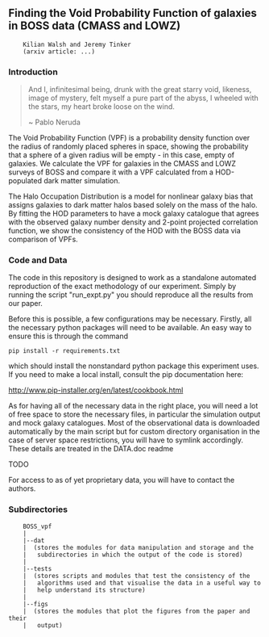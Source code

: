 Finding the Void Probability Function of galaxies in BOSS data (CMASS and LOWZ)
-------------------------------------------------------------------------------

        Kilian Walsh and Jeremy Tinker
        (arxiv article: ...)


### Introduction

> And I, infinitesimal being,
> drunk with the great starry
> void,
> likeness, image of
> mystery,
> felt myself a pure part
> of the abyss,
> I wheeled with the stars,
> my heart broke loose on the wind.
>
> ~ Pablo Neruda

The Void Probability Function (VPF) is a probability density function over the
radius of randomly placed spheres in space, showing the probability that a
sphere of a given radius will be empty - in this case, empty of galaxies. We
calculate the VPF for galaxies in the CMASS and LOWZ surveys of BOSS and
compare it with a VPF calculated from a HOD-populated dark matter simulation.

The Halo Occupation Distribution is a model for nonlinear galaxy bias that
assigns galaxies to dark matter halos based solely on the mass of the halo.
By fitting the HOD parameters to have a mock galaxy catalogue that agrees with
the observed galaxy number density and 2-point projected correlation function,
we show the consistency of the HOD with the BOSS data via comparison of VPFs.


### Code and Data

The code in this repository is designed to work as a standalone automated
reproduction of the exact methodology of our experiment. Simply by running the
script "run_expt.py" you should reproduce all the results from our paper.

Before this is possible, a few configurations may be necessary. Firstly, all
the necessary python packages will need to be available. An easy way to ensure
this is through the command

```
pip install -r requirements.txt
```

which should install the nonstandard python package this experiment uses. If
you need to make a local install, consult the pip documentation here:

http://www.pip-installer.org/en/latest/cookbook.html

As for having all of the necessary data in the right place, you will need a lot
of free space to store the necessary files, in particular the simulation output
and mock galaxy catalogues. Most of the observational data is downloaded
automatically by the main script but for custom directory organisation in the
case of server space restrictions, you will have to symlink accordingly. These
details are treated in the DATA.doc readme

TODO

For access to as of yet proprietary data, you will have to contact the authors.


### Subdirectories

        BOSS_vpf
        |
        |--dat
        |  (stores the modules for data manipulation and storage and the
        |   subdirectories in which the output of the code is stored)
        |
        |--tests
        |  (stores scripts and modules that test the consistency of the
        |   algorithms used and that visualise the data in a useful way to
        |   help understand its structure)
        |
        |--figs
        |  (stores the modules that plot the figures from the paper and their
        |   output)
